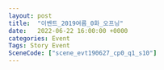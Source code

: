 ```yaml
---
layout: post
title:  "이벤트_2019여름_0화_오프닝"
date:   2022-06-22 16:00:00 +0000
categories: Event
Tags: Story Event
SceneCode: ["scene_evt190627_cp0_q1_s10"]
---
```

